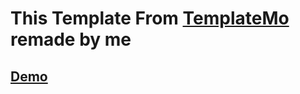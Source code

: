 # This Template From [TemplateMo](https://templatemo.com/) remade by me
## [Demo](https://id-abdellah.github.io/Html-Css_Template-Eight/)